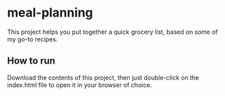 # meal-planning

This project helps you put together a quick grocery list, based on some of my go-to recipes.

## How to run

Download the contents of this project, then just double-click on the index.html file to open it in your browser of choice.
